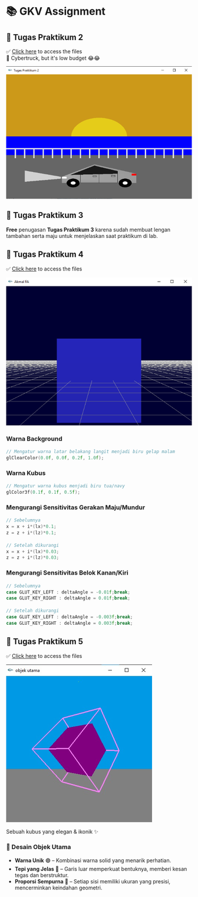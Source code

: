 # 📚 GKV Assignment  

## 📌 Tugas Praktikum 2  
✅ [Click here](https://github.com/akmalscript/GKV-A1/tree/main/Tugas%20Praktikum%202) to access the files  
🚗 Cybertruck, but it's low budget 😂😂

![Cybertruck Render](/Tugas%20Praktikum%202/mobil.png)  

## 📌 Tugas Praktikum 3  
**Free** penugasan **Tugas Praktikum 3** karena sudah membuat lengan tambahan serta maju untuk menjelaskan saat praktikum di lab.

## 📌 Tugas Praktikum 4  
✅ [Click here](https://github.com/akmalscript/GKV-A1/tree/main/Tugas%20Praktikum%204) to access the files

![Kubus3D Render](/Tugas%20Praktikum%204/gambar%20kubus.png)  
### Warna Background
```c
// Mengatur warna latar belakang langit menjadi biru gelap malam
glClearColor(0.0f, 0.0f, 0.2f, 1.0f);
```

### Warna Kubus
```c
// Mengatur warna kubus menjadi biru tua/navy
glColor3f(0.1f, 0.1f, 0.5f);
```

### Mengurangi Sensitivitas Gerakan Maju/Mundur
```c
// Sebelumnya
x = x + i*(lx)*0.1;
z = z + i*(lz)*0.1;

// Setelah dikurangi
x = x + i*(lx)*0.03;
z = z + i*(lz)*0.03;
```

### Mengurangi Sensitivitas Belok Kanan/Kiri
```c
// Sebelumnya
case GLUT_KEY_LEFT : deltaAngle = -0.01f;break;
case GLUT_KEY_RIGHT : deltaAngle = 0.01f;break;

// Setelah dikurangi
case GLUT_KEY_LEFT : deltaAngle = -0.003f;break;
case GLUT_KEY_RIGHT : deltaAngle = 0.003f;break;
```

## 📌 Tugas Praktikum 5  
✅ [Click here](https://github.com/akmalscript/GKV-A1/tree/main/Tugas%20Praktikum%205%20-%20Kelompok%201) to access the files

![MainObject Render](/Tugas%20Praktikum%205%20-%20Kelompok%201/gambar%20objek%20utama.jpeg)    

Sebuah kubus yang elegan & ikonik ✨

### 🎨 Desain Objek Utama  
- **Warna Unik** 🟣 – Kombinasi warna solid yang menarik perhatian.  
- **Tepi yang Jelas** 📏 – Garis luar memperkuat bentuknya, memberi kesan tegas dan berstruktur.  
- **Proporsi Sempurna** 📐 – Setiap sisi memiliki ukuran yang presisi, mencerminkan keindahan geometri.  
